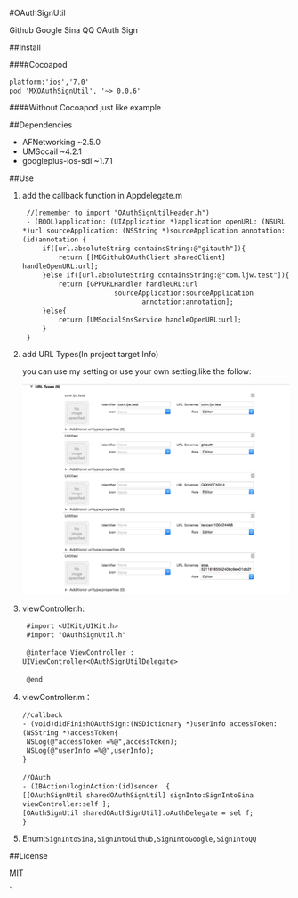 #OAuthSignUtil

Github Google Sina QQ OAuth Sign

##Install

####Cocoapod
	
	platform:'ios','7.0'
	pod 'MXOAuthSignUtil', '~> 0.0.6'

####Without Cocoapod
	just like example

##Dependencies

- AFNetworking  ~2.5.0
- UMSocail  ~4.2.1
- googleplus-ios-sdl  ~1.7.1

##Use

1. add the callback function in Appdelegate.m

		//(remember to import "OAuthSignUtilHeader.h")
		- (BOOL)application: (UIApplication *)application openURL: (NSURL *)url sourceApplication: (NSString *)sourceApplication annotation: (id)annotation {
		    if([url.absoluteString containsString:@"gitauth"]){
		        return [[MBGithubOAuthClient sharedClient] handleOpenURL:url];
		    }else if([url.absoluteString containsString:@"com.ljw.test"]){
		        return [GPPURLHandler handleURL:url
		                      sourceApplication:sourceApplication
		                             annotation:annotation];
		    }else{
		        return [UMSocialSnsService handleOpenURL:url];
		    }
		}


2. add URL Types(In project target Info)

   you can use my setting or use your own setting,like the follow: 
	
	![](https://github.com/mexiQQ/OAuthSignUtil/blob/master/1.png)

3. viewController.h:


		#import <UIKit/UIKit.h>
		#import "OAuthSignUtil.h"
		
		@interface ViewController : UIViewController<OAuthSignUtilDelegate>
		
		@end


4. viewController.m：


	   //callback
	   - (void)didFinishOAuthSign:(NSDictionary *)userInfo accessToken:(NSString *)accessToken{
	    NSLog(@"accessToken =%@",accessToken);
	    NSLog(@"userInfo =%@",userInfo);
	   }

       //OAuth
       - (IBAction)loginAction:(id)sender  {
       [[OAuthSignUtil sharedOAuthSignUtil] signInto:SignIntoSina viewController:self ];
       [OAuthSignUtil sharedOAuthSignUtil].oAuthDelegate = sel f;
 	   }

 
   
5. Enum:`SignIntoSina,SignIntoGithub,SignIntoGoogle,SignIntoQQ`

##License

MIT












`
